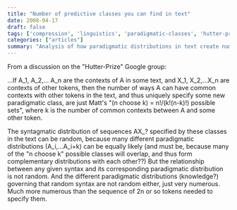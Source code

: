 ```yaml
---
title: "Number of predictive classes you can find in text"
date: 2008-04-17
draft: false
tags: ['compression', 'linguistics', 'paradigmatic-classes', 'hutter-prize']
categories: ["articles"]
summary: "Analysis of how paradigmatic distributions in text create numerous but overlapping classes that govern random syntax."
---
```


From a discussion on the "Hutter-Prize" Google group:

...If A_1, A_2,... A_n
are the contexts of A in some text, and X_1, X_2,...X_n are contexts of
other tokens, then the number of ways A can have common contexts with
other tokens in the text, and thus uniquely specify some new
paradigmatic class, are just Matt's "(n choose k) = n!/(k!(n-k)!)
possible sets", where k is the number of common contexts between A and
some other token.

The syntagmatic distribution of sequences AX_? specified by these
classes in the text can be random, because many different paradigmatic
distributions (A_i,...A_i+k) can be equally likely (and must be,
because many of the "n choose k" possible classes will overlap, and
thus form complementary distributions with each other??) But the
relationship between any given syntax and its corresponding
paradigmatic distribution is not random. And the different paradigmatic
distributions (knowledge?) governing that random syntax are not random
either, just very numerous. Much more numerous than the sequence of 2n
or so tokens needed to specify them.
